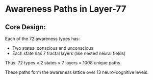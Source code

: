 # Awareness Paths in Layer-77

## Core Design:

Each of the 72 awareness types has:

- Two states: conscious and unconscious
- Each state has 7 fractal layers (like nested neural fields)

Thus:
72 types × 2 states × 7 layers = 1008 unique paths

These paths form the awareness lattice over 13 neuro-cognitive levels.
